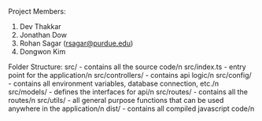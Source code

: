 Project Members:
1) Dev Thakkar
2) Jonathan Dow
3) Rohan Sagar (rsagar@purdue.edu)
4) Dongwon Kim

Folder Structure:
src/ - contains all the source code/n
src/index.ts - entry point for the application/n
src/controllers/ - contains api logic/n
src/config/ - contains all environment variables, database connection, etc./n
src/models/ - defines the interfaces for api/n
src/routes/ - contains all the routes/n
src/utils/ - all general purpose functions that can be used anywhere in the application/n
dist/ - contains all compiled javascript code/n
